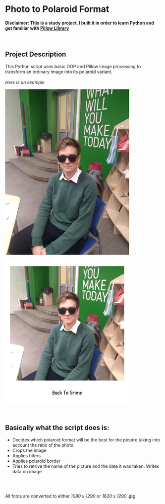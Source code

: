 # Photo to Polaroid Format

**Disclaimer: This is a study project. I built it in order to learn Python and get familiar with [Pillow Library](https://pillow.readthedocs.io/en/stable/ "Pillow library")**
<br />  
<br />
## Project Description
This Python script uses basic OOP and Pillow image processing to transform an ordinary image into its polaroid variant. 
<br />  
*Here is an example*
<p float="right">
  <kbd><img src="./Images/Back%20To%20Grime.jpg/" width="400" /></kbd>
  <kbd><img src="./editedImages/Back%20To%20Grime_edit.jpg" width="400" /></kbd> 
</p>
<br />  

## Basically what the script does is:

* Decides which polaroid format will be the best for the picutre taking into account the ratio of the photo
* Crops the image
* Applies filters
* Applies polaroid border
* Tries to retrive the name of the picture and the date it was taken. Writes data on image
<br />  
<br />  

All fotos are converted to either *1080 x 1290* or *1620 x 1290* .jpg
